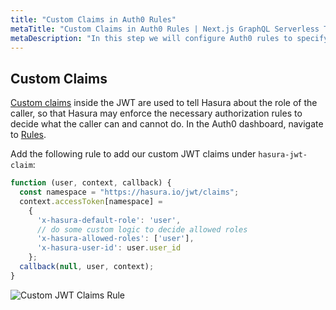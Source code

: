 ```yaml
---
title: "Custom Claims in Auth0 Rules"
metaTitle: "Custom Claims in Auth0 Rules | Next.js GraphQL Serverless Tutorial"
metaDescription: "In this step we will configure Auth0 rules to specify Hasura specific custom claims."
---
```


## Custom Claims

[Custom claims](https://auth0.com/docs/scopes/current/custom-claims) inside the JWT are used to tell Hasura about the role of the caller, so that Hasura may enforce the necessary authorization rules to decide what the caller can and cannot do.
In the Auth0 dashboard, navigate to [Rules](https://manage.auth0.com/#/rules). 

Add the following rule to add our custom JWT claims under `hasura-jwt-claim`:

```javascript
function (user, context, callback) {
  const namespace = "https://hasura.io/jwt/claims";
  context.accessToken[namespace] = 
    { 
      'x-hasura-default-role': 'user',
      // do some custom logic to decide allowed roles
      'x-hasura-allowed-roles': ['user'],
      'x-hasura-user-id': user.user_id
    };
  callback(null, user, context);
}
```

![Custom JWT Claims Rule](https://graphql-engine-cdn.hasura.io/learn-hasura/assets/graphql-hasura/auth0-rules-access-token.png)
